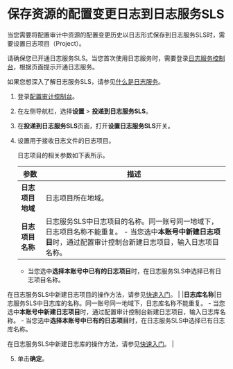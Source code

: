 # 保存资源的配置变更日志到日志服务SLS

当您需要将配置审计中资源的配置变更历史以日志形式保存到日志服务SLS时，需要设置日志项目（Project）。

请确保您已开通日志服务SLS。当您首次使用日志服务时，需要登录[日志服务控制台](https://sls.console.aliyun.com)，根据页面提示开通日志服务。

如果您想深入了解日志服务SLS，请参见[什么是日志服务](/cn.zh-CN/产品简介/什么是日志服务.md)。

1.  登录[配置审计控制台](https://config.console.aliyun.com)。

2.  在左侧导航栏，选择**设置** \> **投递到日志服务SLS**。

3.  在**投递到日志服务SLS**页面，打开**设置日志服务SLS**开关。

4.  设置用于接收日志文件的日志项目。

    日志项目的相关参数如下表所示。

    |参数|描述|
    |--|--|
    |**日志项目地域**|日志项目所在地域。|
    |**日志项目名称**|日志服务SLS中日志项目的名称。同一账号同一地域下，日志项目名称不能重复。    -   当您选中**本账号中新建日志项目**时，通过配置审计控制台新建日志项目，输入日志项目名称。
    -   当您选中**选择本账号中已有的日志项目**时，在日志服务SLS中选择已有日志项目名称。

在日志服务SLS中新建日志项目的操作方法，请参见[快速入门](/cn.zh-CN/快速入门/快速入门.md)。 |
    |**日志库名称**|日志服务SLS中日志库的名称。同一账号同一地域下，日志库名称不能重复。    -   当您选中**本账号中新建日志项目**时，通过配置审计控制台新建日志项目，输入日志库名称。
    -   当您选中**选择本账号中已有的日志项目**时，在日志服务SLS中选择已有日志库名称。

在日志服务SLS中新建日志库的操作方法，请参见[快速入门](/cn.zh-CN/快速入门/快速入门.md)。 |

5.  单击**确定**。


